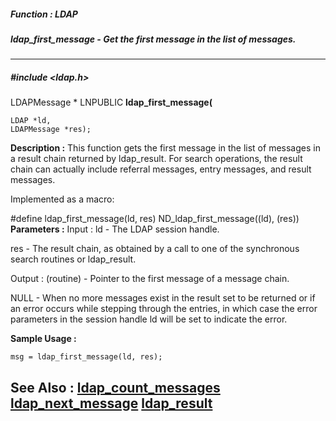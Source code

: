 ##### Function : LDAP
##### ldap_first_message - Get the first message in the list of messages.
---
##### #include <ldap.h>
LDAPMessage * LNPUBLIC **ldap_first_message(**

	LDAP *ld,
	LDAPMessage *res);
**Description :**
This function gets the first message in the list of messages in a result chain 
returned by ldap_result.  For search operations, the result chain can actually 
include referral messages, entry messages, and result messages.

Implemented as a macro:

#define ldap_first_message(ld, res)  ND_ldap_first_message((ld), (res))
**Parameters :**
Input :
ld  -  The LDAP session handle.

res  -  The result chain, as obtained by a call to one of the synchronous search routines or ldap_result.

Output :
(routine)  -  Pointer to the first message of a message chain.

NULL  - When no more messages exist in the result set to be returned or if an error occurs while stepping through the entries, in which
case the error parameters in the session handle ld will be set to indicate the error.


**Sample Usage :**
```
msg = ldap_first_message(ld, res);
```
**See Also :**
[ldap_count_messages](D:/md_files/ldap_count_messages.md)
[ldap_next_message](D:/md_files/ldap_next_message.md)
[ldap_result](D:/md_files/ldap_result.md)
---
